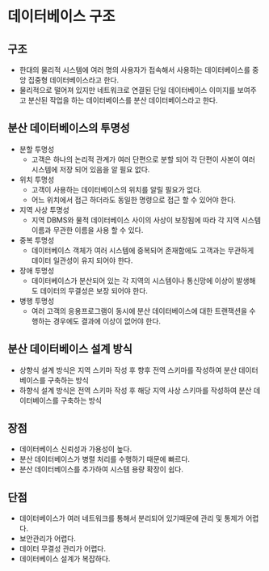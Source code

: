 # 데이터베이스 구조

## 구조
- 한대의 물리적 시스템에 여러 명의 사용자가 접속해서 사용하는 데이터베이스를 중앙 집중형 데이터베이스라고 한다.
- 물리적으로 떨어져 있지만 네트워크로 연결된 단일 데이터베이스 이미지를 보여주고 분산된 작업을 하는 데이터베이스를 분산 데이터베이스라고 한다.

## 분산 데이터베이스의 투명성
- 분할 투명성
  - 고객은 하나의 논리적 관계가 여러 단편으로 분할 되어 각 단편이 사본이 여러 시스템에 저장 되어 있음을 알 필요 없다.
- 위치 투명성
  - 고객이 사용하는 데이터베이스의 위치를 알릴 필요가 없다.
  - 어느 위치에서 접근 하더라도 동일한 명령으로 접근 할 수 있어야 한다.
- 지역 사상 투명성
  - 지역 DBMS와 물적 데이터베이스 사이의 사상이 보장됨에 따라 각 지역 시스템 이름과 무관한 이름을 사용 할 수 있다.
- 중복 투명성
  - 데이터베이스 객체가 여러 시스템에 중복되어 존재함에도 고객과는 무관하게 데이터 일관성이 유지 되어야 한다.
- 장애 투명성
  - 데이터베이스가 분산되어 있는 각 지역의 시스템이나 통신망에 이상이 발생해도 데이터의 무결성은 보장 되어야 한다.
- 병행 투명성
  - 여러 고객의 응용프로그램이 동시에 분산 데이터베이스에 대한 트랜잭션을 수행하는 경우에도 결과에 이상이 없어야 한다.

## 분산 데이터베이스 설계 방식
- 상향식 설계 방식은 지역 스키마 작성 후 향후 전역 스키마를 작성하여 분산 데이터베이스를 구축하는 방식
- 하향식 설계 방식은 전역 스키마 작성 후 해당 지역 사상 스키마를 작성하여 분산 데이터베이스를 구축하는 방식

## 장점
- 데이터베이스 신뢰성과 가용성이 높다.
- 분산 데이터베이스가 병렬 처리를 수행하기 때문에 빠르다.
- 분산 데이터베이스를 추가하여 시스템 용량 확장이 쉽다.

## 단점
- 데이터베이스가 여러 네트워크를 통해서 분리되어 있기때문에 관리 및 통제가 어렵다.
- 보안관리가 어렵다.
- 데이터 무결성 관리가 어렵다.
- 데이터베이스 설계가 복잡하다.